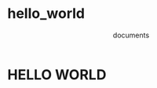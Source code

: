 # hello_world

<html>
  <head>
    <header>documents</header>
  </head>
  <body>
    <h1>HELLO WORLD</h1>
  </body>
</html>  
